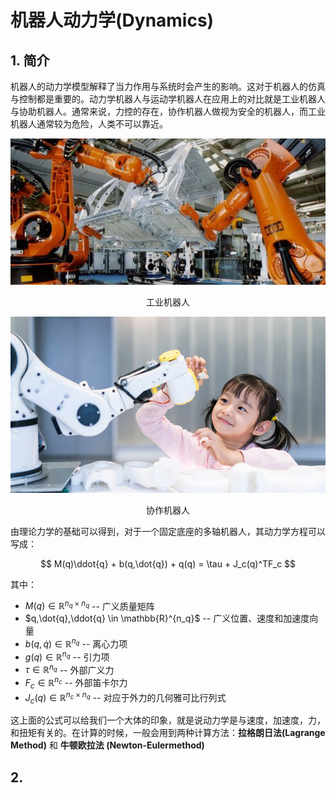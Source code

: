 # 机器人动力学(Dynamics)

## 1. 简介

机器人的动力学模型解释了当力作用与系统时会产生的影响。这对于机器人的仿真与控制都是重要的。动力学机器人与运动学机器人在应用上的对比就是工业机器人与协助机器人。通常来说，力控的存在，协作机器人做视为安全的机器人，而工业机器人通常较为危险，人类不可以靠近。

![工业机器人](pics/v2-feacca79463c7c9835485139430bcd59_b.jpg)

<center>

工业机器人

</center>

![协作机器人](./pics/Uni-of-Sheffield-robot.jpg)

<center>

协作机器人

</center>

由理论力学的基础可以得到，对于一个固定底座的多轴机器人，其动力学方程可以写成：

$$
M(q)\ddot{q} + b(q,\dot{q}) + q(q) = \tau + J_c(q)^TF_c
$$

其中：

- $M(q) \in \mathbb{R}^{n_q\times n_q}$  -- 广义质量矩阵
- $q,\dot{q},\ddot{q} \in \mathbb{R}^{n_q}$  -- 广义位置、速度和加速度向量
- $b(q,\dot{q}) \in \mathbb{R}^{n_q}$ -- 离心力项
- $g(q) \in \mathbb{R}^{n_q}$ -- 引力项
- $\tau \in \mathbb{R}^{n_q}$ -- 外部广义力
- $F_c \in \mathbb{R}^{n_c}$ -- 外部笛卡尔力
- $J_c(q) \in \mathbb{R}^{n_c \times n_q}$ -- 对应于外力的几何雅可比行列式

这上面的公式可以给我们一个大体的印象，就是说动力学是与速度，加速度，力，和扭矩有关的。在计算的时候，一般会用到两种计算方法：**拉格朗日法(Lagrange Method)** 和 **牛顿欧拉法 (Newton-Eulermethod)**

## 2. 